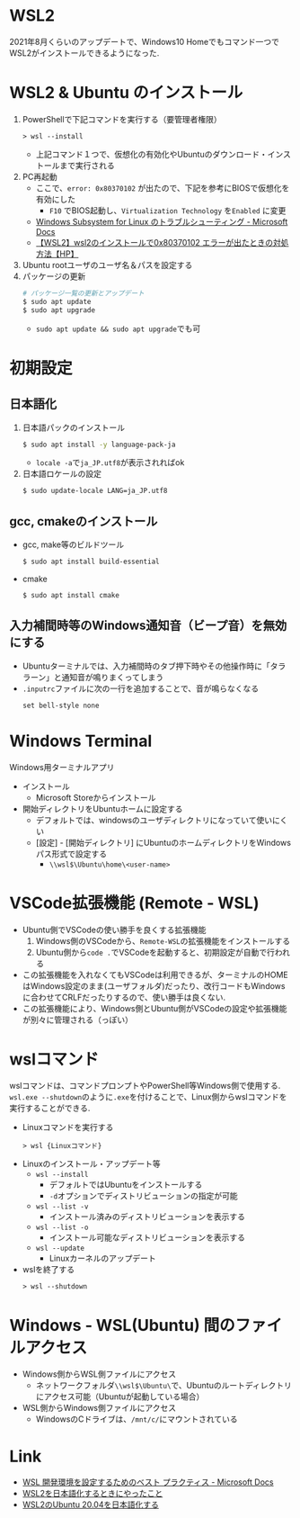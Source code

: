 # WSL2

2021年8月くらいのアップデートで、Windows10 Homeでもコマンド一つでWSL2がインストールできるようになった.

# WSL2 & Ubuntu のインストール

1. PowerShellで下記コマンドを実行する（要管理者権限）
    ```
    > wsl --install
    ```
    - 上記コマンド１つで、仮想化の有効化やUbuntuのダウンロード・インストールまで実行される
1. PC再起動
    - ここで、`error: 0x80370102` が出たので、下記を参考にBIOSで仮想化を有効にした
        - `F10` でBIOS起動し、`Virtualization Technology` を`Enabled` に変更
    - [Windows Subsystem for Linux のトラブルシューティング - Microsoft Docs](https://docs.microsoft.com/ja-jp/windows/wsl/troubleshooting)
    - [【WSL2】wsl2のインストールで0x80370102 エラーが出たときの対処方法【HP】](https://monkey999por.hatenablog.com/entry/2020/10/01/221243)
1. Ubuntu rootユーザのユーザ名＆パスを設定する
1. パッケージの更新
    ```bash
    # パッケージ一覧の更新とアップデート
    $ sudo apt update
    $ sudo apt upgrade
    ```
    - `sudo apt update && sudo apt upgrade`でも可

# 初期設定

## 日本語化

1. 日本語パックのインストール
    ```bash
    $ sudo apt install -y language-pack-ja
    ```
    - `locale -a`で`ja_JP.utf8`が表示されればok
1. 日本語ロケールの設定
    ```bash
    $ sudo update-locale LANG=ja_JP.utf8
    ```

## gcc, cmakeのインストール

- gcc, make等のビルドツール
    ```bash
    $ sudo apt install build-essential
    ```
- cmake
    ```bash
    $ sudo apt install cmake
    ```

## 入力補間時等のWindows通知音（ビープ音）を無効にする

- Ubuntuターミナルでは、入力補間時のタブ押下時やその他操作時に「タララーン」と通知音が鳴りまくってしまう
- `.inputrc`ファイルに次の一行を追加することで、音が鳴らなくなる
    ```
    set bell-style none
    ```

# Windows Terminal

Windows用ターミナルアプリ

- インストール
    - Microsoft Storeからインストール
- 開始ディレクトリをUbuntuホームに設定する
    - デフォルトでは、windowsのユーザディレクトリになっていて使いにくい
    - [設定] - [開始ディレクトリ] にUbuntuのホームディレクトリをWindowsパス形式で設定する
        - `\\wsl$\Ubuntu\home\<user-name>`

# VSCode拡張機能 (Remote - WSL)

- Ubuntu側でVSCodeの使い勝手を良くする拡張機能
    1. Windows側のVSCodeから、`Remote-WSL`の拡張機能をインストールする
    1. Ubuntu側から`code .`でVSCodeを起動すると、初期設定が自動で行われる
- この拡張機能を入れなくてもVSCodeは利用できるが、ターミナルのHOMEはWindows設定のまま(ユーザフォルダ)だったり、改行コードもWindowsに合わせてCRLFだったりするので、使い勝手は良くない.
- この拡張機能により、Windows側とUbuntu側がVSCodeの設定や拡張機能が別々に管理される（っぽい）


# wslコマンド

wslコマンドは、コマンドプロンプトやPowerShell等Windows側で使用する.
`wsl.exe --shutdown`のように`.exe`を付けることで、Linux側からwslコマンドを実行することができる.

- Linuxコマンドを実行する
    ```
    > wsl {Linuxコマンド}
    ```
- Linuxのインストール・アップデート等
    - `wsl --install`
        - デフォルトではUbuntuをインストールする
        - `-d`オプションでディストリビューションの指定が可能
    - `wsl --list -v`
        - インストール済みのディストリビューションを表示する
    - `wsl --list -o`
        - インストール可能なディストリビューションを表示する
    - `wsl --update`
        - Linuxカーネルのアップデート
- wslを終了する
    ```
    > wsl --shutdown
    ```

# Windows - WSL(Ubuntu) 間のファイルアクセス

- Windows側からWSL側ファイルにアクセス
    - ネットワークフォルダ`\\wsl$\Ubuntu\`で、Ubuntuのルートディレクトリにアクセス可能（Ubuntuが起動している場合）
- WSL側からWindows側ファイルにアクセス
    - WindowsのCドライブは、`/mnt/c/`にマウントされている

# Link

- [WSL 開発環境を設定するためのベスト プラクティス - Microsoft Docs](https://docs.microsoft.com/ja-jp/windows/wsl/setup/environment)
- [WSL2を日本語化するときにやったこと](https://zenn.dev/ryuu/articles/wsl2-locale-jp)
- [WSL2のUbuntu 20.04を日本語化する](https://qiita.com/myalpine/items/fb45b222924b2e61ea9f)


